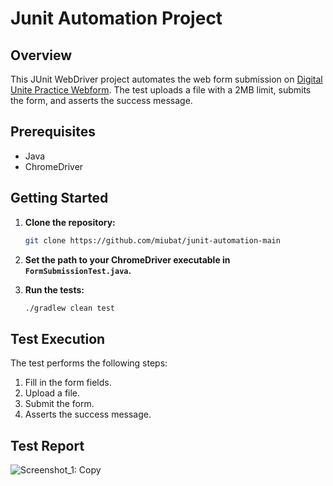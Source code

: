 # Junit Automation Project


## Overview
This JUnit WebDriver project automates the web form submission on [Digital Unite Practice Webform](https://www.digitalunite.com/practice-webform-learners). The test uploads a file with a 2MB limit, submits the form, and asserts the success message.

## Prerequisites
- Java
- ChromeDriver
## Getting Started

1. **Clone the repository:**

    ```bash
    git clone https://github.com/miubat/junit-automation-main
    ```

2. **Set the path to your ChromeDriver executable in `FormSubmissionTest.java`.**

3. **Run the tests:**

    ```bash
    ./gradlew clean test
    ```
## Test Execution
The test performs the following steps:

1. Fill in the form fields.
2. Upload a file.
3. Submit the form.
4. Asserts the success message.
## Test Report
![Screenshot_1: Copy](https://github.com/miubat/junit-automation-main/assets/96487335/ed84dce6-598d-40b7-ab41-b5f12b2bd876)



